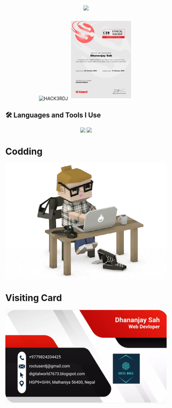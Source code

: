 <h1 align="center">
  <img src="https://readme-typing-svg.demolab.com?font=Fira+Code&weight=600&size=24&pause=1000&color=26B13A&center=true&vCenter=true&random=false&width=435&lines=Hey+there%2C+I'm+DJ" />
</h1>

<div align="center">
  <img src="https://github.com/rootuserdj/rootuserdj/blob/master/15667.gif" alt="HACK3RDJ" width="200"/>
  <img src="https://github.com/rootuserdj/rootuserdj/blob/master/ceh.jpg" alt="CEH" width="200"/>
</div>

## 🛠️ Languages and Tools I Use
<div align="center">
    <img src="https://skillicons.dev/icons?i=django,bootstrap,html,css,vscode,github,figma,tailwind,git,r" />
    <img src="https://skillicons.dev/icons?i=shell,python,javascript,firebase,mongodb,c,c++,mysql,flask" /><br>
</div>

# Codding

<img alt="Codding" src="https://github.com/rootuserdj/rootuserdj/blob/master/giphy.gif">


# Visiting Card

<img src="https://github.com/rootuserdj/rootuserdj/blob/master/Screenshot_2022-08-11-01-44-59-05_4a5c017d345573e8ef682f0cf07146f7.jpg" >
